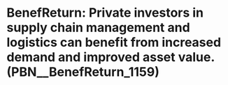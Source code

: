 # BenefReturn: __Private investors in supply chain management and logistics can benefit from increased demand and improved asset value.__ (PBN__BenefReturn_1159)

